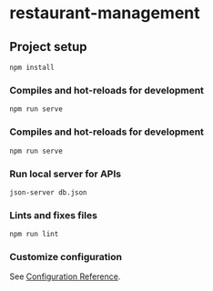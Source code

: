 # restaurant-management

## Project setup
```
npm install
```

### Compiles and hot-reloads for development
```
npm run serve
```
### Compiles and hot-reloads for development
```
npm run serve
```

### Run local server for APIs
```
json-server db.json
```

### Lints and fixes files
```
npm run lint
```

### Customize configuration
See [Configuration Reference](https://cli.vuejs.org/config/).
